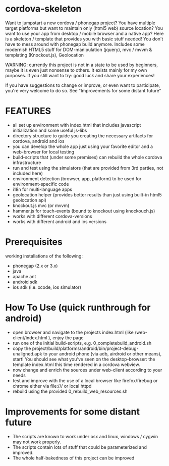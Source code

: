 cordova-skeleton 
================

Want to jumpstart a new cordova / phonegap project? You have multiple target platforms but want to maintain only (html5 web) source location? You want to use your app from desktop / mobile browser and a native app? Here is a skeleton / template that provides you with basic stuff needed! You don't have to mess around with phonegap build anymore. Includes some modernish HTML5 stuff for DOM-manipulation (jquery), mvc / mvvm & templating (Knockout.js), Geolocation

WARNING: currently this project is not in a state to be used by beginners, maybe it is even just nonsense to others. It exists mainly for my own purposes. If you still want to try: good luck and share your experiences!

If you have suggestions to change or improve, or even want to participate, you're very welcome to do so. See "Improvements for some distant future"


FEATURES
========

- all set up environment with index.html that includes javascript initialization and some useful js-libs
- directory structure to guide you creating the necessary artifacts for cordova, android and ios
- you can develop the whole app just using your favorite editor and a web-browser for local testing
- build-scripts that (under some premises) can rebuild the whole cordova infrastructure
- run and test using the simulators (that are provided from 3rd parties, not included here)
- environment detection (browser, app, platform) to be used for environment-specific code
- i18n for multi-language apps
- geolocation helper (provides better results than just using built-in html5 geolocation api)
- knockout.js mvc (or mvvm)
- hammer.js for touch-events (bound to knockout using knockouch.js)
- works with different cordova-versions
- works with different android and ios versions


Prerequisites
=============
working installations of the following:
- phonegap (2.x or 3.x)
- java
- apache ant
- android sdk
- ios sdk (i.e. xcode, ios simulator)


How To Use (quick runthrough for android)
==========================================
- open browser and navigate to the projects index.html (like <project-home>/web-client/index.html ), enjoy the page
- run one of the initial build-scripts, e.g. 0_completebuild_android.sh 
- copy the project/build/platforms/android/bin/project-debug-unaligned.apk to your android phone (via adb, airdroid or other means), start! You should see what you've seen on the desktop-browser: the template index.html this time rendered in a cordova webview.
- now change and enrich the sources under web-client according to your needs
- test and improve with the use of a local browser like firefox/firebug or chrome either via file:/// or local httpd
- rebuild using the provided 0_rebuild_web_resources.sh


Improvements for some distant future
====================================
- The scripts are known to work under osx and linux, windows / cygwin may not work properly.
- The scripts contain lots of stuff that could be parameterized and improved. 
- The whole half-bakedness of this project can be improved
